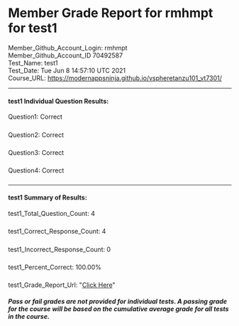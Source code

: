 # Member Grade Report for rmhmpt for test1  
   
Member_Github_Account_Login: rmhmpt  
Member_Github_Account_ID 70492587  
Test_Name: test1  
Test_Date: Tue Jun  8 14:57:10 UTC 2021  
Course_URL: https://modernappsninja.github.io/vspheretanzu101_vt7301/  
   
---  
#### test1 Individual Question Results:  
Question1: Correct  
#####  
Question2: Correct  
#####  
Question3: Correct  
#####  
Question4: Correct  
#####  
---  
#### test1 Summary of Results:  
test1_Total_Question_Count: 4  
#####  
test1_Correct_Response_Count: 4  
#####  
test1_Incorrect_Response_Count: 0  
#####  
test1_Percent_Correct: 100.00%  
#####  
test1_Grade_Report_Url: "[Click Here](https://github.com/modernappsninjas/rmhmpt/blob/main/static/userdata/courses/vspheretanzu101_vt7301/grade_report.pr1035.test1.md)"
##### Pass or fail grades are not provided for individual tests. A passing grade for the course will be based on the cumulative average grade for all tests in the course.  
